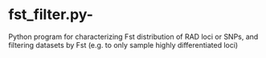 # fst_filter.py-
Python program for characterizing Fst distribution of RAD loci or SNPs, and filtering datasets by Fst (e.g. to only sample highly differentiated loci)

